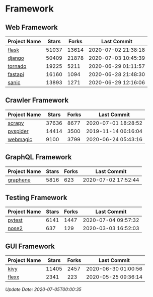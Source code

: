 # Framework

## Web Framework

| Project Name | Stars | Forks | Last Commit |
| ------------ | ----- | ----- | ----------- |
| [flask](https://github.com/pallets/flask) | 51037 | 13614 | 2020-07-02 21:38:18 |
| [django](https://github.com/django/django) | 50409 | 21878 | 2020-07-03 10:45:39 |
| [tornado](https://github.com/tornadoweb/tornado) | 19225 | 5211 | 2020-06-29 01:11:57 |
| [fastapi](https://github.com/tiangolo/fastapi) | 16160 | 1094 | 2020-06-28 21:48:30 |
| [sanic](https://github.com/huge-success/sanic) | 13893 | 1271 | 2020-06-29 12:16:06 |

## Crawler Framework

| Project Name | Stars | Forks | Last Commit |
| ------------ | ----- | ----- | ----------- |
| [scrapy](https://github.com/scrapy/scrapy) | 37636 | 8677 | 2020-07-01 18:28:52 |
| [pyspider](https://github.com/binux/pyspider) | 14414 | 3500 | 2019-11-14 06:16:04 |
| [webmagic](https://github.com/code4craft/webmagic) | 9100 | 3799 | 2020-06-24 05:43:16 |

## GraphQL Framework

| Project Name | Stars | Forks | Last Commit |
| ------------ | ----- | ----- | ----------- |
| [graphene](https://github.com/graphql-python/graphene) | 5816 | 623 | 2020-07-02 17:52:44 |

## Testing Framework

| Project Name | Stars | Forks | Last Commit |
| ------------ | ----- | ----- | ----------- |
| [pytest](https://github.com/pytest-dev/pytest) | 6141 | 1447 | 2020-07-04 09:57:32 |
| [nose2](https://github.com/nose-devs/nose2) | 637 | 129 | 2020-03-03 16:52:03 |

## GUI Framework

| Project Name | Stars | Forks | Last Commit |
| ------------ | ----- | ----- | ----------- |
| [kivy](https://github.com/kivy/kivy) | 11405 | 2457 | 2020-06-30 01:00:56 |
| [flexx](https://github.com/flexxui/flexx) | 2341 | 223 | 2020-05-25 09:36:14 |

*Update Date: 2020-07-05T00:00:35*